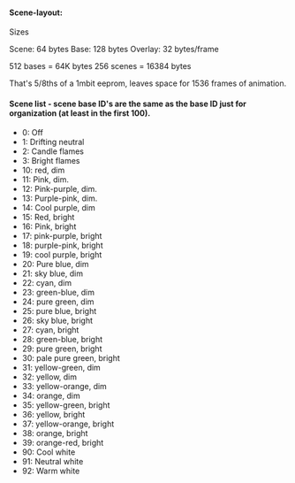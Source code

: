 #### Scene-layout:

Sizes

Scene: 64 bytes
Base: 128 bytes
Overlay: 32 bytes/frame

512 bases = 64K bytes
256 scenes = 16384 bytes

That's 5/8ths of a 1mbit eeprom, leaves space for 1536 frames of animation. 

#### Scene list - scene base ID's are the same as the base ID just for organization (at least in the first 100). 
- 0: Off
- 1: Drifting neutral
- 2: Candle flames
- 3: Bright flames
- 10: red, dim
- 11: Pink, dim.
- 12: Pink-purple, dim.
- 13: Purple-pink, dim.
- 14: Cool purple, dim
- 15: Red, bright
- 16: Pink, bright
- 17: pink-purple, bright
- 18: purple-pink, bright
- 19: cool purple, bright
- 20: Pure blue, dim
- 21: sky blue, dim
- 22: cyan, dim
- 23: green-blue, dim
- 24: pure green, dim
- 25: pure blue, bright
- 26: sky blue, bright
- 27: cyan, bright
- 28: green-blue, bright
- 29: pure green, bright
- 30: pale pure green, bright
- 31: yellow-green, dim
- 32: yellow, dim
- 33: yellow-orange, dim
- 34: orange, dim
- 35: yellow-green, bright
- 36: yellow, bright
- 37: yellow-orange, bright
- 38: orange, bright
- 39: orange-red, bright
- 90: Cool white
- 91: Neutral white
- 92: Warm white



